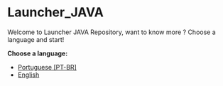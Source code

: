 # Launcher_JAVA

Welcome to Launcher JAVA Repository, want to know more ? Choose a language and start!

**Choose a language:** 
- [Portuguese [PT-BR]](https://github.com/phacUFPE/Launcher_JAVA/blob/master/README_pt.md)
- [English](https://github.com/phacUFPE/Launcher_JAVA/blob/master/README_en.md)
